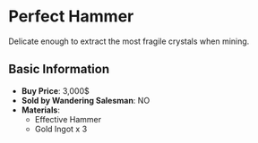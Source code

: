 # Perfect Hammer

Delicate enough to extract the most fragile crystals when mining.

## Basic Information

- **Buy Price**: 3,000$
- **Sold by Wandering Salesman**: NO
- **Materials**:
  - Effective Hammer
  - Gold Ingot x 3